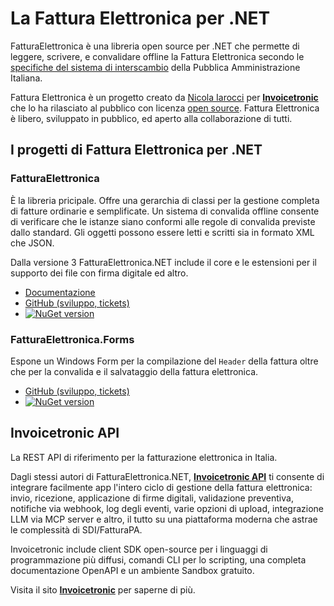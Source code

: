 # La Fattura Elettronica per .NET

FatturaElettronica è una libreria open source per .NET che permette di
leggere, scrivere, e convalidare offline la Fattura Elettronica secondo
le [specifiche del sistema di interscambio][2] della Pubblica Amministrazione
Italiana.

Fattura Elettronica è un progetto creato da [Nicola Iarocci][ni] per
[__Invoicetronic__][it] che lo ha rilasciato al pubblico con licenza [open
source][bsd]. Fattura Elettronica è libero, sviluppato in pubblico, ed aperto
alla collaborazione di tutti.

## I progetti di Fattura Elettronica per .NET

### FatturaElettronica

È la libreria pricipale. Offre una gerarchia di classi per la gestione
completa di fatture ordinarie e semplificate. Un sistema di convalida offline
consente di verificare che le istanze siano conformi alle regole di convalida
previste dallo standard. Gli oggetti possono essere letti e scritti sia in
formato XML che JSON.

Dalla versione 3 FatturaElettronica.NET include il core e le  estensioni per il supporto 
dei file con firma digitale ed altro.

- [Documentazione](/docs)
- [GitHub (sviluppo, tickets)](https://github.com/FatturaElettronica/FatturaElettronica.NET)
- [![NuGet version](https://badge.fury.io/nu/FatturaElettronica.svg)](https://badge.fury.io/nu/FatturaElettronica)

### FatturaElettronica.Forms

Espone un Windows Form per la compilazione del `Header` della fattura oltre
che per la convalida e il salvataggio della fattura elettronica.

- [GitHub (sviluppo, tickets)](https://github.com/FatturaElettronica/FatturaElettronica.Forms)
- [![NuGet version](https://badge.fury.io/nu/FatturaElettronica.Forms.svg)](https://badge.fury.io/nu/FatturaElettronica.Forms)

## Invoicetronic API

La REST API di riferimento per la fatturazione elettronica in Italia.

Dagli stessi autori di FatturaElettronica.NET, [__Invoicetronic API__][it] ti consente di integrare facilmente app l'intero ciclo di gestione della fattura elettronica: invio, ricezione, applicazione di firme digitali, validazione preventiva, notifiche via webhook, log degli eventi, varie opzioni di upload, integrazione LLM via MCP server e altro, il tutto su una piattaforma moderna che astrae le complessità di SDI/FatturaPA.

Invoicetronic include client SDK open-source per i linguaggi di programmazione più diffusi, comandi CLI per lo scripting, una completa documentazione OpenAPI e un ambiente Sandbox gratuito.

Visita il sito [__Invoicetronic__][it] per saperne di più.

[1]: https://nicolaiarocci.com/fattura-elettronica-open-source/
[2]: https://www.agenziaentrate.gov.it/portale/web/guest/specifiche-tecniche-versione-1.8
[ni]: https://nicolaiarocci.com
[it]: https://invoicetronic.com
[bsd]: http://github.com/FatturaElettronica/FatturaElettronica.NET/blob/master/LICENSE.txt
[ghs]: https://github.com/sponsors/nicolaiarocci

